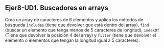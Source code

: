 ## Ejer8-UD1. Buscadores en arrays
Crea un array de caracteres de 6 elementos y aplica los métodos de búsqueda `includes` (tiene que devolver que está dentro del array), `find` (buscar un elemento que tenga menos de 5 caracteres de longitud), `indexOf` (Tiene que devolver la posición 4 del array) y `filter` (tiene que devolver el elemento o elementos que tengan la longitud igual a 5 caracteres).
